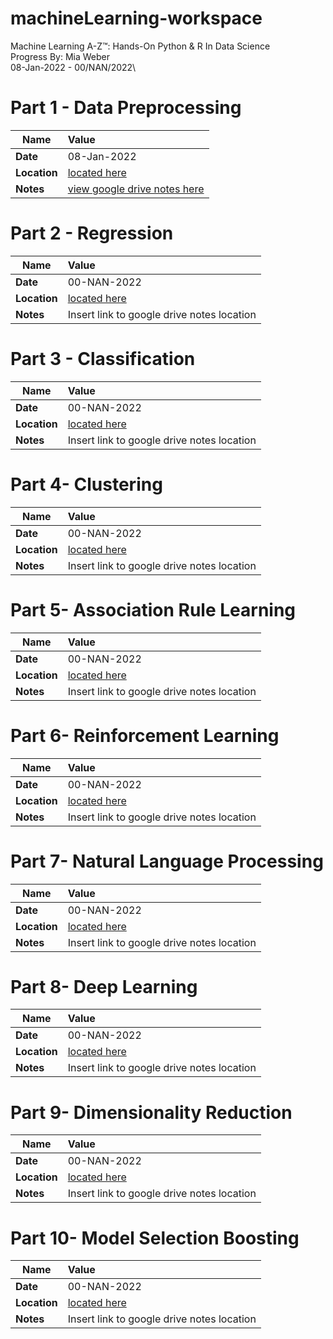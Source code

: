 # machineLearning-workspace
Machine Learning A-Z™: Hands-On Python &amp; R In Data Science\
Progress By: Mia Weber\
08-Jan-2022 - 00/NAN/2022\

# **Part 1 - Data Preprocessing**
| Name| Value|
|----------------|:---------------------------------------|
| **Date**   |08-Jan-2022|
| **Location**   |[located here](https://github.com/MiaWeber25/machineLearning-workspace/tree/main/Machine%20Learning%20A-Z%20(Codes%20and%20Datasets)/Part%201%20-%20Data%20Preprocessing/Section%202%20--------------------%20Part%201%20-%20Data%20Preprocessing%20--------------------)|
| **Notes**      |[view google drive notes here](https://docs.google.com/document/d/16p3K8QeFPFpYxYO0mxm3dVERRvjs9P1-XQy0htDhH-I/edit?usp=sharing)


# **Part 2 - Regression**
| Name| Value|
|----------------|:---------------------------------------|
| **Date**   |00-NAN-2022|
| **Location**   |[located here](https://github.com/MiaWeber25/machineLearning-workspace/tree/main/Machine%20Learning%20A-Z%20(Codes%20and%20Datasets)/Part%202%20-%20Regression)|
| **Notes**      |Insert link to google drive notes location

# **Part 3 - Classification**
| Name| Value|
|----------------|:---------------------------------------|
| **Date**   |00-NAN-2022|
| **Location**   |[located here](https://github.com/MiaWeber25/machineLearning-workspace/tree/main/Machine%20Learning%20A-Z%20(Codes%20and%20Datasets)/Part%203%20-%20Classification)|
| **Notes**      |Insert link to google drive notes location

# **Part 4- Clustering**
| Name| Value|
|----------------|:---------------------------------------|
| **Date**   |00-NAN-2022|
| **Location**   |[located here](https://github.com/MiaWeber25/machineLearning-workspace/tree/main/Machine%20Learning%20A-Z%20(Codes%20and%20Datasets)/Part%204%20-%20Clustering)|
| **Notes**      |Insert link to google drive notes location

# **Part 5- Association Rule Learning**
| Name| Value|
|----------------|:---------------------------------------|
| **Date**   |00-NAN-2022|
| **Location**   |[located here](https://github.com/MiaWeber25/machineLearning-workspace/tree/main/Machine%20Learning%20A-Z%20(Codes%20and%20Datasets)/Part%205%20-%20Association%20Rule%20Learning)|
| **Notes**      |Insert link to google drive notes location

# **Part 6- Reinforcement Learning**
| Name| Value|
|----------------|:---------------------------------------|
| **Date**   |00-NAN-2022|
| **Location**   |[located here](https://github.com/MiaWeber25/machineLearning-workspace/tree/main/Machine%20Learning%20A-Z%20(Codes%20and%20Datasets)/Part%206%20-%20Reinforcement%20Learning)|
| **Notes**      |Insert link to google drive notes location

# **Part 7- Natural Language Processing**
| Name| Value|
|----------------|:---------------------------------------|
| **Date**   |00-NAN-2022|
| **Location**   |[located here](https://github.com/MiaWeber25/machineLearning-workspace/tree/main/Machine%20Learning%20A-Z%20(Codes%20and%20Datasets)/Part%207%20-%20Natural%20Language%20Processing/Section%2036%20-%20Natural%20Language%20Processing)|
| **Notes**      |Insert link to google drive notes location

# **Part 8- Deep Learning**
| Name| Value|
|----------------|:---------------------------------------|
| **Date**   |00-NAN-2022|
| **Location**   |[located here](https://github.com/MiaWeber25/machineLearning-workspace/tree/main/Machine%20Learning%20A-Z%20(Codes%20and%20Datasets)/Part%208%20-%20Deep%20Learning)|
| **Notes**      |Insert link to google drive notes location

# **Part 9- Dimensionality Reduction**
| Name| Value|
|----------------|:---------------------------------------|
| **Date**   |00-NAN-2022|
| **Location**   |[located here](https://github.com/MiaWeber25/machineLearning-workspace/tree/main/Machine%20Learning%20A-Z%20(Codes%20and%20Datasets)/Part%209%20-%20Dimensionality%20Reduction)|
| **Notes**      |Insert link to google drive notes location

# **Part 10- Model Selection Boosting**
| Name| Value|
|----------------|:---------------------------------------|
| **Date**   |00-NAN-2022|
| **Location**   |[located here](https://github.com/MiaWeber25/machineLearning-workspace/tree/main/Machine%20Learning%20A-Z%20(Codes%20and%20Datasets)/Part%2010%20-%20Model%20Selection%20_%20Boostingn)|
| **Notes**      |Insert link to google drive notes location
